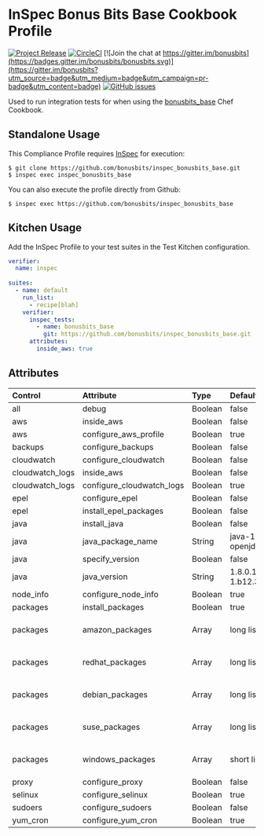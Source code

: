 # InSpec Bonus Bits Base Cookbook Profile
[![Project Release](https://img.shields.io/badge/release-v1.1.0-blue.svg)](https://github.com/bonusbits/bonusbits_base)
[![CircleCI](https://circleci.com/gh/bonusbits/inspec_bonusbits_base.svg?style=shield)](https://circleci.com/gh/bonusbits/inspec_bonusbits_base)
[![Join the chat at https://gitter.im/bonusbits](https://badges.gitter.im/bonusbits/bonusbits.svg)](https://gitter.im/bonusbits?utm_source=badge&utm_medium=badge&utm_campaign=pr-badge&utm_content=badge)
[![GitHub issues](https://img.shields.io/github/issues/bonusbits/inspec_bonusbits_base.svg)](https://github.com/bonusbits/inspec_bonusbits_base/issues)

Used to run integration tests for when using the [bonusbits_base](https://github.com/bonusbits/bonusbits_base) Chef Cookbook. 

## Standalone Usage

This Compliance Profile requires [InSpec](https://github.com/chef/inspec) for execution:

```
$ git clone https://github.com/bonusbits/inspec_bonusbits_base.git
$ inspec exec inspec_bonusbits_base
```

You can also execute the profile directly from Github:

```
$ inspec exec https://github.com/bonusbits/inspec_bonusbits_base
```

## Kitchen Usage
Add the InSpec Profile to your test suites in the Test Kitchen configuration.

```yaml
verifier:
  name: inspec
  
suites:
  - name: default
    run_list:
      - recipe[blah]
    verifier:
      inspec_tests:
        - name: bonusbits_base
          git: https://github.com/bonusbits/inspec_bonusbits_base.git
      attributes:
        inside_aws: true
```

## Attributes
| Control         | Attribute                 | Type     | Default       | Options                |
| :-------------- | :------------------------ |:-------- | :------------ | :--------------------- |
| all             | debug                     | Boolean  | false         | true/false             |
| aws             | inside_aws                | Boolean  | false         | true/false             |
| aws             | configure_aws_profile     | Boolean  | true          | true/false             |
| backups         | configure_backups         | Boolean  | false         | true/false             |
| cloudwatch      | configure_cloudwatch      | Boolean  | false         | true/false             |
| cloudwatch_logs | inside_aws                | Boolean  | false         | true/false             |
| cloudwatch_logs | configure_cloudwatch_logs | Boolean  | true          | true/false             |
| epel            | configure_epel            | Boolean  | false         | true/false             |
| epel            | install_epel_packages     | Boolean  | false         | true/false             |
| java            | install_java              | Boolean  | false         | true/false             |
| java            | java_package_name         | String   | java-1.8.0-openjdk | N/A               |
| java            | specify_version           | Boolean  | false         | true/false             |
| java            | java_version              | String   | 1.8.0.151-1.b12.35.amzn1 | N/A         |
| node_info       | configure_node_info       | Boolean  | true          | true/false             |
| packages        | install_packages          | Boolean  | true          | true/false             |
| packages        | amazon_packages           | Array    | long list     | array of package names |
| packages        | redhat_packages           | Array    | long list     | array of package names |
| packages        | debian_packages           | Array    | long list     | array of package names |
| packages        | suse_packages             | Array    | long list     | array of package names |
| packages        | windows_packages          | Array    | short list    | array of package names |
| proxy           | configure_proxy           | Boolean  | false         | true/false             |
| selinux         | configure_selinux         | Boolean  | true          | true/false             |
| sudoers         | configure_sudoers         | Boolean  | false         | true/false             |
| yum_cron        | configure_yum_cron        | Boolean  | true          | true/false             |

